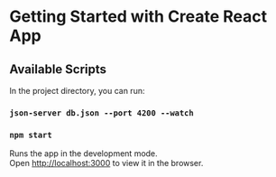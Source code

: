 # Getting Started with Create React App

## Available Scripts

In the project directory, you can run:

### `json-server db.json --port 4200 --watch`

### `npm start`

Runs the app in the development mode.\
Open [http://localhost:3000](http://localhost:3000) to view it in the browser.
